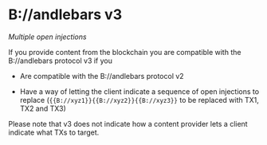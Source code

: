 # B://andlebars v3

_Multiple open injections_

If you provide content from the blockchain you are compatible with the B://andlebars protocol v3 if you

- Are compatible with the B://andlebars protocol v2

- Have a way of letting the client indicate a sequence of open injections to replace (`{{B://xyz1}}{{B://xyz2}}{{B://xyz3}}` to be replaced with TX1, TX2 and TX3)

Please note that v3 does not indicate how a content provider lets a client indicate what TXs to target.

